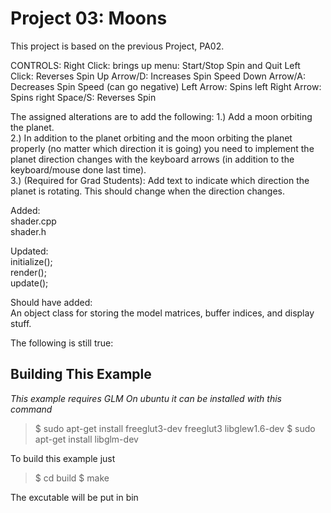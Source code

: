 Project 03: Moons
========================================
This project is based on the previous Project, PA02.

CONTROLS:
Right Click: brings up menu: Start/Stop Spin and Quit
Left Click: Reverses Spin
Up Arrow/D: Increases Spin Speed
Down Arrow/A: Decreases Spin Speed (can go negative)
Left Arrow: Spins left
Right Arrow: Spins right
Space/S: Reverses Spin

The assigned alterations are to add the following:
1.) Add a moon orbiting the planet.    
2.) In addition to the planet orbiting and the moon orbiting the planet properly (no matter which direction it is going) you need to implement the planet direction changes with the keyboard arrows (in addition to the keyboard/mouse done last time).    
3.) (Required for Grad Students): Add text to indicate which direction the planet is rotating. This should change when the direction changes.    

Added:    
shader.cpp    
shader.h    
    
Updated:   
initialize();  
render();  
update();  
  
Should have added:  
An object class for storing the model matrices, buffer indices, and display stuff.  
    
The following is still true:  
  
Building This Example
---------------------

*This example requires GLM*
*On ubuntu it can be installed with this command*

>$ sudo apt-get install freeglut3-dev freeglut3 libglew1.6-dev
>$ sudo apt-get install libglm-dev

To build this example just 

>$ cd build
>$ make

The excutable will be put in bin
